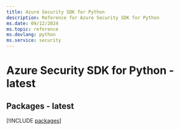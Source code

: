 ```yaml
---
title: Azure Security SDK for Python
description: Reference for Azure Security SDK for Python
ms.date: 09/12/2024
ms.topic: reference
ms.devlang: python
ms.service: security
---
```

# Azure Security SDK for Python - latest
## Packages - latest
[!INCLUDE [packages](security-index.md)]